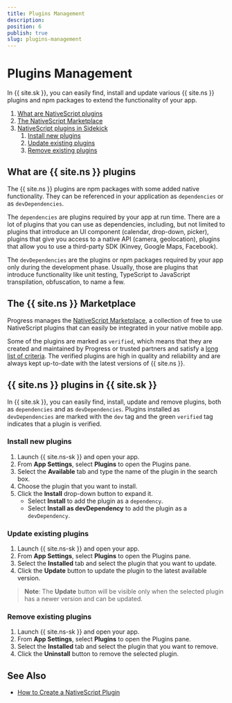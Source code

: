 ```yaml
---
title: Plugins Management
description: 
position: 6
publish: true
slug: plugins-management
---
```


# Plugins Management

In {{ site.sk }}, you can easily find, install and update various {{ site.ns }} plugins and npm packages to extend the functionality of your app.

1.	[What are NativeScript plugins](#what-are-nativescript-plugins)
2.	[The NativeScript Marketplace](#the-nativescript-marketplace)
3.	[NativeScript plugins in Sidekick](#nativescript-plugins-in-sidekick)
	1.	[Install new plugins](#install-new-plugins)
	1.	[Update existing plugins](#update-existing-plugins)
	1.	[Remove existing plugins](#remove-existing-plugins)

## What are {{ site.ns }} plugins

The {{ site.ns }} plugins are npm packages with some added native functionality. They can be referenced in your application as `dependencies` or as `devDependencies`. 

The `dependencies` are plugins required by your app at run time. There are a lot of plugins that you can use as dependencies, including, but not limited to plugins that introduce an UI component (calendar, drop-down, picker), plugins that give you access to a native API (camera, geolocation), plugins that allow you to use a third-party SDK (Kinvey, Google Maps, Facebook). 

The `devDependencies` are the plugins or npm packages required by your app only during the development phase. Usually, those are plugins that introduce functionality like unit testing, TypeScript to JavaScript transpilation, obfuscation, to name a few.    

## The {{ site.ns }} Marketplace

Progress manages the [NativeScript Marketplace](https://market.nativescript.org/), a collection of free to use NativeScript plugins that can easily be integrated in your native mobile app. 

Some of the plugins are marked as `verified`, which means that they are created and maintained by Progress or trusted partners and satisfy a [long list of criteria](https://github.com/NativeScript/marketplace-feedback/blob/master/docs/verified-plugins.md). The verified plugins are high in quality and reliability and are always kept up-to-date with the latest versions of {{ site.ns }}.

## {{ site.ns }} plugins in {{ site.sk }}

In {{ site.sk }}, you can easily find, install, update and remove plugins, both as `dependencies` and as `devDependencies`. Plugins installed as `devDependencies` are marked with the `dev` tag and the green `verified` tag indicates that a plugin is verified.

### Install new plugins

1. Launch {{ site.ns-sk }} and open your app.
1. From **App Settings**, select **Plugins** to open the Plugins pane.
1. Select the **Available** tab and type the name of the plugin in the search box.
1. Choose the plugin that you want to install.
1. Click the **Install** drop-down button to expand it.
	* Select **Install** to add the plugin as a `dependency`.
	* Select **Install as devDependency** to add the plugin as  a `devDependency`. 

### Update existing plugins

1. Launch {{ site.ns-sk }} and open your app.
1. From **App Settings**, select **Plugins** to open the Plugins pane.
1. Select the **Installed** tab and select the plugin that you want to update.
1. Click the **Update** button to update the plugin to the latest available version. 

> **Note**: The **Update** button will be visible only when the selected plugin has a newer version and can be updated.

### Remove existing plugins

1. Launch {{ site.ns-sk }} and open your app.
1. From **App Settings**, select **Plugins** to open the Plugins pane.
1. Select the **Installed** tab and select the plugin that you want to remove.
1. Click the **Uninstall** button to remove the selected plugin. 

## See Also

* [How to Create a NativeScript Plugin](https://docs.nativescript.org/plugins/building-plugins)